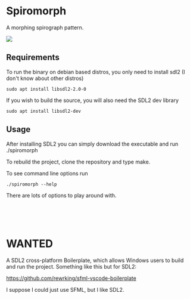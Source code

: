# Spiromorph
A morphing spirograph pattern.

![](https://media.giphy.com/media/3YOzFAhrx1r4AJaCu5/giphy.gif)

## Requirements
To run the binary on debian based distros, you only need to install sdl2 (I don't know about other distros)

    sudo apt install libsdl2-2.0-0

If you wish to build the source, you will also need the SDL2 dev library

    sudo apt install libsdl2-dev


## Usage
 After installing SDL2 you can simply download the executable and run ./spiromorph

 To rebuild the project, clone the repository and type make.

 To see command line options run
    
    ./spiromorph --help
There are lots of options to play around with.

<br>
<br>
<br>

# WANTED
 A SDL2 cross-platform Boilerplate, which allows Windows users to build and run the project.
 Something like this but for SDL2:
 
  https://github.com/rewrking/sfml-vscode-boilerplate

 I suppose I could just use SFML, but I like SDL2.

